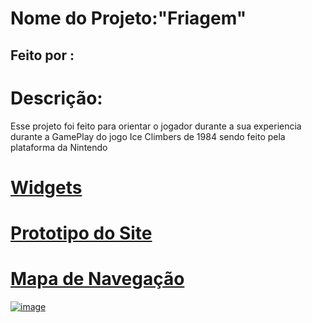 # Nome do Projeto:"Friagem"

## Feito por :
# Descrição:
Esse projeto foi feito para orientar o jogador durante a sua experiencia durante a GamePlay do jogo Ice Climbers de 1984 sendo feito pela plataforma da Nintendo 
# <a href ="https://github.com/lucasnoelgb/Ice-Climber/wiki/Widgets ">Widgets 
# <a href = https://github.com/lucasnoelgb/Ice-Climber/wiki/Prototipo-do-site >Prototipo do Site

# Mapa de Navegação 
![image](https://github.com/lucasnoelgb/Ice-Climber/assets/129121307/e774fc2a-0792-490b-ad21-a0d8fba6c5af)

